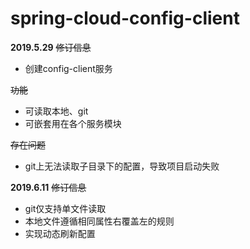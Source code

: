 spring-cloud-config-client
====
**2019.5.29** ~~修订信息~~
* 创建config-client服务

~~功能~~
* 可读取本地、git
* 可嵌套用在各个服务模块

~~存在问题~~
* git上无法读取子目录下的配置，导致项目启动失败

**2019.6.11** ~~修订信息~~
* git仅支持单文件读取
* 本地文件遵循相同属性右覆盖左的规则
* 实现动态刷新配置